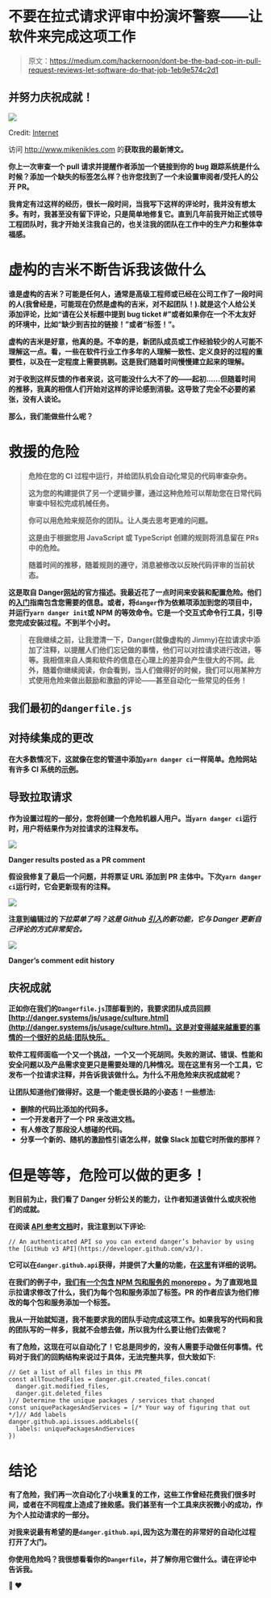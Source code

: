 # 不要在拉式请求评审中扮演坏警察——让软件来完成这项工作

> 原文：<https://medium.com/hackernoon/dont-be-the-bad-cop-in-pull-request-reviews-let-software-do-that-job-1eb9e574c2d1>

## 并努力庆祝成就！

![](img/e2a65cc553f01e9c5be1364f5dbc1a1c.png)

Credit: [Internet](https://nerdist.com/tv-cap-inspector-gadget-on-netflix-ducktales-is-back-lady-gaga-in-american-horror-story-more/)

访问 http://www.mikenikles.com 的[](http://www.mikenikles.com/)****获取我的最新博文。****

**你上一次审查一个 pull 请求并提醒作者添加一个链接到你的 bug 跟踪系统是什么时候？添加一个缺失的标签怎么样？也许您找到了一个未设置审阅者/受托人的公开 PR。**

**我肯定有过这样的经历，很长一段时间，当我写下这样的评论时，我并没有想太多。有时，我甚至没有留下评论，只是简单地修复它。直到几年前我开始正式领导工程团队时，我才开始关注我自己的，也关注我的团队在工作中的生产力和整体幸福感。**

# **虚构的吉米不断告诉我该做什么**

**谁是虚构的吉米？可能是任何人，通常是高级工程师或已经在公司工作了一段时间的人(我曾经是，可能现在仍然是虚构的吉米，对不起团队！).就是这个人给公关添加评论，比如“请在公关标题中提到 bug ticket #”或者如果你在一个不太友好的环境中，比如“缺少到吉拉的链接！”或者“标签！”。**

**虚构的吉米是好意，他真的是。不幸的是，新团队成员或工作经验较少的人可能不理解这一点。看，一些在软件行业工作多年的人理解一致性、定义良好的过程的重要性，以及在一定程度上需要挑剔。这是我们随着时间慢慢建立起来的理解。**

**对于收到这样反馈的作者来说，这可能没什么大不了的——起初……但随着时间的推移，我真的相信人们开始对这样的评论感到消极。这导致了完全不必要的紧张，没有人谈论。**

**那么，我们能做些什么呢？**

# **救援的危险**

> **危险在您的 CI 过程中运行，并给团队机会自动化常见的代码审查杂务。**
> 
> **这为您的构建提供了另一个逻辑步骤，通过这种危险可以帮助您在日常代码审查中轻松完成机械任务。**
> 
> **你可以用危险来规范你的团队。让人类去思考更难的问题。**
> 
> **这是由于根据您用 JavaScript 或 TypeScript 创建的规则将消息留在 PRs 中的危险。**
> 
> **随着时间的推移，随着规则的遵守，消息被修改以反映代码评审的当前状态。**

**这是取自 Danger[网站](http://danger.systems/js/)的官方描述。我最近花了一点时间来安装和配置危险。他们的[入门](http://danger.systems/js/guides/getting_started.html)指南包含您需要的信息。或者，将`danger`作为依赖项添加到您的项目中，并运行`yarn danger init`或 NPM 的等效命令。它是一个交互式命令行工具，引导您完成安装过程。不到半个小时。**

> **在我继续之前，让我澄清一下，Danger(就像虚构的 Jimmy)在拉请求中添加了注释，以提醒人们他们忘记做的事情，他们可以对拉请求进行改进，等等。我相信来自人类和软件的信息在心理上的差异会产生很大的不同。此外，随着你继续阅读，你会看到，当人们做得好的时候，我们可以用某种方式使用危险来做出鼓励和激励的评论——甚至自动化一些常见的任务！**

## **我们最初的`dangerfile.js`**

## **对持续集成的更改**

**在大多数情况下，这就像在您的管道中添加`yarn danger ci`一样简单。危险网站有许多 CI 系统的[示例](http://danger.systems/js/guides/getting_started.html#setting-up-danger-to-run-on-your-ci)。**

## **导致拉取请求**

**作为设置过程的一部分，您将创建一个危险机器人用户。当`yarn danger ci`运行时，用户将结果作为对拉请求的注释发布。**

**![](img/a34c07ec24e37d7ce88c3d70031da1af.png)**

**Danger results posted as a PR comment**

**假设我修复了最后一个问题，并将票证 URL 添加到 PR 主体中。下次`yarn danger ci`运行时，它会更新现有的注释。**

**![](img/46b0b52d333c1c7302e3b8f9f55e60db.png)**

**注意到编辑过的*下拉菜单了吗？这是 Github [引入](https://blog.github.com/changelog/2018-05-24-comment-edit-history/)的新功能，它与 Danger 更新自己评论的方式非常契合。***

**![](img/4cb54e970571a7422b42128fef1a3bda.png)**

**Danger’s comment edit history**

## **庆祝成就**

**正如你在我们的`Dangerfile.js`顶部看到的，我要求团队成员回顾[http://danger.systems/js/usage/culture.html](http://danger.systems/js/usage/culture.html)。这是对变得越来越重要的事情的一个很好的总结:团队快乐。**

**软件工程师面临一个又一个挑战，一个又一个死胡同。失败的测试、错误、性能和安全问题以及产品需求变更只是需要处理的几种情况。现在这里有另一个工具，它发布一个拉请求注释，并告诉我该做什么。为什么不用危险来庆祝成就呢？**

**让团队知道他们做得好。这是一个能走很长路的小姿态！一些想法:**

*   **删除的代码比添加的代码多。**
*   **一个开发者开了一个 PR 来改进文档。**
*   **有人修改了那段没人想碰的代码。**
*   **分享一个新的、随机的激励性引语怎么样，就像 Slack 加载它时所做的那样？**

# **但是等等，危险可以做的更多！**

**到目前为止，我们看了 Danger 分析公关的能力，让作者知道该做什么或庆祝他们的成就。**

**在阅读 [API 参考文档](http://danger.systems/js/reference.html)时，我注意到以下评论:**

```
// An authenticated API so you can extend danger’s behavior by using the [GitHub v3 API](https://developer.github.com/v3/).
```

**它可以在`danger.github.api`获得，并提供了大量的功能，在[这里](https://octokit.github.io/rest.js/)有详细的说明。**

**在我们的例子中，[我们有一个包含 NPM 包和服务的 monorepo](https://hackernoon.com/one-vs-many-why-we-moved-from-multiple-git-repos-to-a-monorepo-and-how-we-set-it-up-f4abb0cfe469) 。为了直观地显示拉请求修改了什么，我们为每个包和服务添加了标签。PR 的作者应该为他们修改的每个包和服务添加一个标签。**

**我从一开始就知道，我不能要求我的团队手动完成这项工作。如果我写的代码和我的团队写的一样多，我就不会想去做，所以我为什么要让他们去做呢？**

**有了危险，这现在可以自动化了！它总是同步的，没有人需要手动做任何事情。代码对于我们的回购结构来说过于具体，无法完整共享，但大致如下:**

```
// Get a list of all files in this PR
const allTouchedFiles = danger.git.created_files.concat(
  danger.git.modified_files,
  danger.git.deleted_files
)// Determine the unique packages / services that changed
const uniquePackagesAndServices = [/* Your way of figuring that out */]// Add labels
danger.github.api.issues.addLabels({
  labels: uniquePackagesAndServices
})
```

# **结论**

**有了危险，我们再一次自动化了小块重复的工作，这些工作曾经花费我们很多时间，或者在不同程度上造成了挫败感。我们甚至有一个工具来庆祝微小的成功，作为个人拉动请求的一部分。**

**对我来说最有希望的是`danger.github.api`,因为这为潜在的非常好的自动化过程打开了大门。**

**你使用危险吗？我很想看看你的`Dangerfile`，并了解你用它做什么。请在评论中告诉我。**

**👏 ❤️**